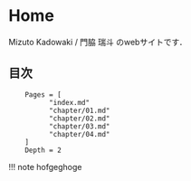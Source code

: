 # Home

Mizuto Kadowaki / 門脇 瑞斗 のwebサイトです．

## 目次

```@contents
    Pages = [
          "index.md"
          "chapter/01.md"
          "chapter/02.md"
          "chapter/03.md"
          "chapter/04.md"
    ]
    Depth = 2
```



!!! note
    hofgeghoge